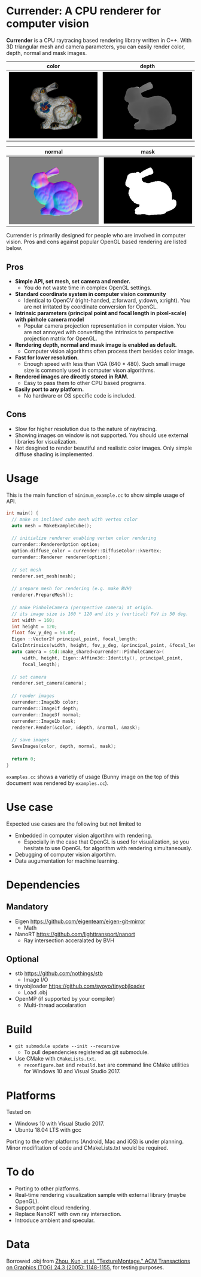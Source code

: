 # Currender: A CPU renderer for computer vision
**Currender** is a CPU raytracing based rendering library written in C++.
With 3D triangular mesh and camera parameters, you can easily render color, depth, normal and mask images.

|color|depth|
|---|---|
|![](data/bunny/front_color.png)|![](data/bunny/front_vis_depth.png)|

|normal|mask|
|---|---|
|![](data/bunny/front_vis_normal.png)|![](data/bunny/front_mask.png)

Currender is primarily designed for people who are involved in computer vision.
Pros and cons against popular OpenGL based rendering are listed below.
## Pros
- **Simple API, set mesh, set camera and render.**
  - You do not waste time in complex OpenGL settings.
- **Standard coordinate system in computer vision community**
  - Identical to OpenCV (right-handed, z:forward, y:down, x:right). You are not irritated by coordinate conversion for OpenGL.
- **Intrinsic parameters (principal point and focal length in pixel-scale) with pinhole camera model**
  - Popular camera projection representation in computer vision. You are not annoyed with converting the intrinsics to perspective projection matrix for OpenGL.
- **Rendering depth, normal and mask image is enabled as default.**
  - Computer vision algorithms often process them besides color image.
- **Fast for lower resolution.**
  -  Enough speed with less than VGA (640 * 480). Such small image size is commonly used in computer vison algorithms.
- **Rendered images are directly stored in RAM.**
  - Easy to pass them to other CPU based programs.
- **Easily port to any platform.**
  - No hardware or OS specific code is included.

## Cons
- Slow for higher resolution due to the nature of raytracing.
- Showing images on window is not supported. You should use external libraries for visualization.
- Not desgined to render beautiful and realistic color images. Only simple diffuse shading is implemented. 

# Usage
This is the main function of `minimum_example.cc` to show simple usage of API. 
```C++
int main() {
  // make an inclined cube mesh with vertex color
  auto mesh = MakeExampleCube();

  // initialize renderer enabling vertex color rendering
  currender::RendererOption option;
  option.diffuse_color = currender::DiffuseColor::kVertex;
  currender::Renderer renderer(option);

  // set mesh
  renderer.set_mesh(mesh);

  // prepare mesh for rendering (e.g. make BVH)
  renderer.PrepareMesh();

  // make PinholeCamera (perspective camera) at origin.
  // its image size is 160 * 120 and its y (vertical) FoV is 50 deg.
  int width = 160;
  int height = 120;
  float fov_y_deg = 50.0f;
  Eigen ::Vector2f principal_point, focal_length;
  CalcIntrinsics(width, height, fov_y_deg, &principal_point, &focal_length);
  auto camera = std::make_shared<currender::PinholeCamera>(
      width, height, Eigen::Affine3d::Identity(), principal_point,
      focal_length);

  // set camera
  renderer.set_camera(camera);

  // render images
  currender::Image3b color;
  currender::Image1f depth;
  currender::Image3f normal;
  currender::Image1b mask;
  renderer.Render(&color, &depth, &normal, &mask);

  // save images
  SaveImages(color, depth, normal, mask);

  return 0;
}
```

`examples.cc` shows a varietiy of usage (Bunny image on the top of this document was rendered by  `examples.cc`).

# Use case
Expected use cases are the following but not limited to
- Embedded in computer vision algortihm with rendering.
  - Especially in the case that OpenGL is used for visualization, so you hesitate to use OpenGL for algorithm with rendering simultaneously.
- Debugging of computer vision algortihm.
- Data augumentation for machine learning.

# Dependencies
## Mandatory
- Eigen
    https://github.com/eigenteam/eigen-git-mirror
    - Math
- NanoRT
    https://github.com/lighttransport/nanort
    - Ray intersection acceralated by BVH
## Optional
- stb
    https://github.com/nothings/stb
    - Image I/O
- tinyobjloader
    https://github.com/syoyo/tinyobjloader
    - Load .obj
- OpenMP
    (if supported by your compiler)
    - Multi-thread accelaration

# Build
- `git submodule update --init --recursive`
  - To pull dependencies registered as git submodule. 
- Use CMake with `CMakeLists.txt`.
  -  `reconfigure.bat` and `rebuild.bat` are command line CMake utilities for Windows 10 and Visual Studio 2017.

# Platforms
Tested on
- Windows 10 with Visual Studio 2017.
- Ubuntu 18.04 LTS with gcc

Porting to the other platforms (Android, Mac and iOS) is under planning.
Minor modifitation of code and CMakeLists.txt would be required.

# To do
- Porting to other platforms.
- Real-time rendering visualization sample with external library (maybe OpenGL).
- Support point cloud rendering.
- Replace NanoRT with own ray intersection.
- Introduce ambient and specular.

# Data
 Borrowed .obj from [Zhou, Kun, et al. "TextureMontage." ACM Transactions on Graphics (TOG) 24.3 (2005): 1148-1155.](http://www.kunzhou.net/tex-models.htm) for testing purposes.
